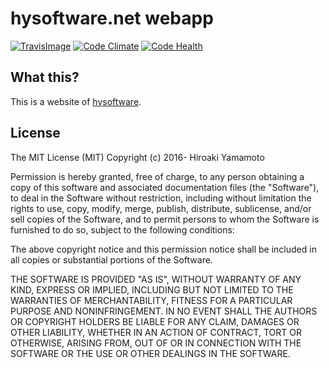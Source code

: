 # hysoftware.net webapp
[![TravisImage]][TravisLink]
[![Code Climate]][Code Climate Link]
[![Code Health]][Code Health Link]


[TravisImage]: https://travis-ci.org/hysoftware/hysoftware.net.svg?branch=master
[TravisLink]: https://travis-ci.org/hysoftware/hysoftware.net
[Code Climate]: https://codeclimate.com/github/hysoftware/hysoftware.net/badges/gpa.svg
[Code Climate Link]: https://codeclimate.com/github/hysoftware/hysoftware.net
[Code Health]: https://landscape.io/github/hysoftware/hysoftware.net/master/landscape.svg?style=flat
[Code Health Link]: https://landscape.io/github/hysoftware/hysoftware.net/master

## What this?
This is a website of [hysoftware].

## License

The MIT License (MIT)
Copyright (c) 2016- Hiroaki Yamamoto

Permission is hereby granted, free of charge, to any person obtaining a copy
of this software and associated documentation files (the "Software"), to deal
in the Software without restriction, including without limitation the rights
to use, copy, modify, merge, publish, distribute, sublicense, and/or sell
copies of the Software, and to permit persons to whom the Software is
furnished to do so, subject to the following conditions:

The above copyright notice and this permission notice shall be included in all
copies or substantial portions of the Software.

THE SOFTWARE IS PROVIDED "AS IS", WITHOUT WARRANTY OF ANY KIND, EXPRESS OR
IMPLIED, INCLUDING BUT NOT LIMITED TO THE WARRANTIES OF MERCHANTABILITY,
FITNESS FOR A PARTICULAR PURPOSE AND NONINFRINGEMENT. IN NO EVENT SHALL THE
AUTHORS OR COPYRIGHT HOLDERS BE LIABLE FOR ANY CLAIM, DAMAGES OR OTHER
LIABILITY, WHETHER IN AN ACTION OF CONTRACT, TORT OR OTHERWISE, ARISING FROM,
OUT OF OR IN CONNECTION WITH THE SOFTWARE OR THE USE OR OTHER DEALINGS IN THE
SOFTWARE.

[hysoftware]: https://hysoftware.net
